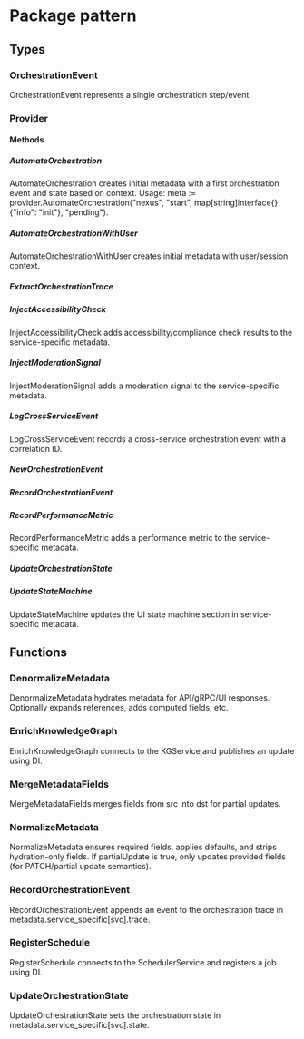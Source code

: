 # Package pattern

## Types

### OrchestrationEvent

OrchestrationEvent represents a single orchestration step/event.

### Provider

#### Methods

##### AutomateOrchestration

AutomateOrchestration creates initial metadata with a first orchestration event and state based on
context. Usage: meta := provider.AutomateOrchestration("nexus", "start",
map[string]interface{}{"info": "init"}, "pending").

##### AutomateOrchestrationWithUser

AutomateOrchestrationWithUser creates initial metadata with user/session context.

##### ExtractOrchestrationTrace

##### InjectAccessibilityCheck

InjectAccessibilityCheck adds accessibility/compliance check results to the service-specific
metadata.

##### InjectModerationSignal

InjectModerationSignal adds a moderation signal to the service-specific metadata.

##### LogCrossServiceEvent

LogCrossServiceEvent records a cross-service orchestration event with a correlation ID.

##### NewOrchestrationEvent

##### RecordOrchestrationEvent

##### RecordPerformanceMetric

RecordPerformanceMetric adds a performance metric to the service-specific metadata.

##### UpdateOrchestrationState

##### UpdateStateMachine

UpdateStateMachine updates the UI state machine section in service-specific metadata.

## Functions

### DenormalizeMetadata

DenormalizeMetadata hydrates metadata for API/gRPC/UI responses. Optionally expands references, adds
computed fields, etc.

### EnrichKnowledgeGraph

EnrichKnowledgeGraph connects to the KGService and publishes an update using DI.

### MergeMetadataFields

MergeMetadataFields merges fields from src into dst for partial updates.

### NormalizeMetadata

NormalizeMetadata ensures required fields, applies defaults, and strips hydration-only fields. If
partialUpdate is true, only updates provided fields (for PATCH/partial update semantics).

### RecordOrchestrationEvent

RecordOrchestrationEvent appends an event to the orchestration trace in
metadata.service_specific[svc].trace.

### RegisterSchedule

RegisterSchedule connects to the SchedulerService and registers a job using DI.

### UpdateOrchestrationState

UpdateOrchestrationState sets the orchestration state in metadata.service_specific[svc].state.
